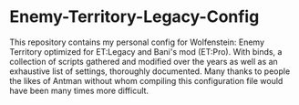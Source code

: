 # Enemy-Territory-Legacy-Config

This repository contains my personal config for Wolfenstein: Enemy Territory optimized for ET:Legacy and Bani's mod (ET:Pro). With binds, a collection of scripts gathered and modified over the years as well as an exhaustive list of settings, thoroughly documented. Many thanks to people the likes of Antman without whom compiling this configuration file would have been many times more difficult.
